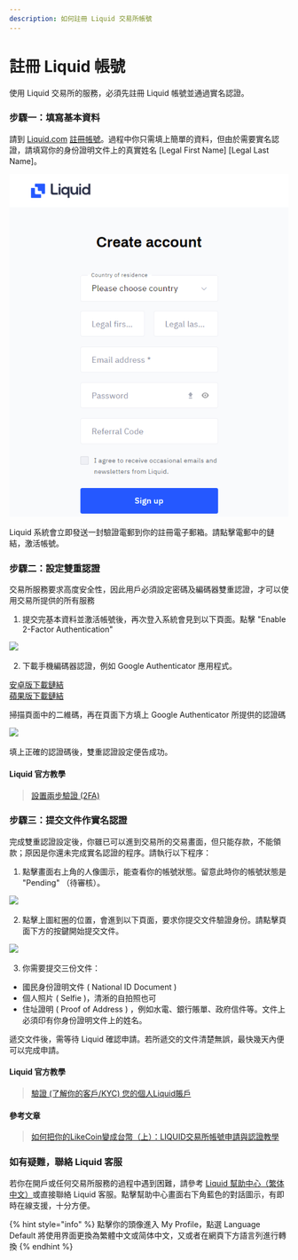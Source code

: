 ```yaml
---
description: 如何註冊 Liquid 交易所帳號
---
```


# 註冊 Liquid 帳號

使用 Liquid 交易所的服務，必須先註冊 Liquid 帳號並通過實名認證。

### 步驟一：填寫基本資料

請到 [Liquid.com](http://liquid.com/) [註冊帳號](https://www.liquid.com/sign-up/)。過程中你只需填上簡單的資料，但由於需要實名認證，請填寫你的身份證明文件上的真實姓名 \[Legal First Name\] \[Legal Last Name\]。

![](../../.gitbook/assets/liquid.png)

Liquid 系統會立即發送一封驗證電郵到你的註冊電子郵箱。請點擊電郵中的鏈結，激活帳號。

### 步驟二：設定雙重認證

交易所服務要求高度安全性，因此用戶必須設定密碼及編碼器雙重認證，才可以使用交易所提供的所有服務

1. 提交完基本資料並激活帳號後，再次登入系統會見到以下頁面。點擊 "Enable 2-Factor Authentication"

![](https://downloads.intercomcdn.com/i/o/78349209/c17cf9203179558cc59907c6/liquid+security.png)

2. 下載手機編碼器認證，例如 Google Authenticator 應用程式。

[安卓版下載鏈結](https://play.google.com/store/apps/details?id=com.google.android.apps.authenticator2&hl=zh_TW)  
[蘋果版下載鏈結](https://apps.apple.com/hk/app/google-authenticator/id388497605)

掃描頁面中的二維碼，再在頁面下方填上 Google Authenticator 所提供的認證碼

![](https://downloads.intercomcdn.com/i/o/78349787/9d6f1a423dad3ef37c539843/liquid+2FA.png)

填上正確的認證碼後，雙重認證設定便告成功。

#### Liquid 官方教學

> [設置兩步驗證 \(2FA\)
](https://help.liquid.com/en/articles/2581804-%E8%A8%AD%E7%BD%AE%E5%85%A9%E6%AD%A5%E9%A9%97%E8%AD%89-2fa)

### 步驟三：提交文件作實名認證

完成雙重認證設定後，你雖已可以進到交易所的交易畫面，但只能存款，不能領款；原因是你還未完成實名認證的程序。請執行以下程序：

1. 點擊畫面右上角的人像圖示，能查看你的帳號狀態。留意此時你的帳號狀態是 "Pending" （待審核）。

![](https://downloads.intercomcdn.com/i/o/78350630/a8ca6f4e042f5bc810890ca8/liquid+account+pending.png)

2. 點擊上圖紅圈的位置，會進到以下頁面，要求你提交文件驗證身份。請點擊頁面下方的按鍵開始提交文件。

![](https://downloads.intercomcdn.com/i/o/78351076/40769845c61fc19281a088cc/liquid+account+status.png)

3. 你需要提交三份文件：

* 國民身份證明文件 \( National ID Document \)
* 個人照片 \( Selfie \)，清淅的自拍照也可
* 住址證明 \( Proof of Address \) ，例如水電、銀行賬單、政府信件等。文件上必須印有你身份證明文件上的姓名。

遞交文件後，需等待 Liquid 確認申請。若所遞交的文件清楚無誤，最快幾天內便可以完成申請。

#### Liquid 官方教學

> [驗證 \(了解你的客戶/KYC\) 您的個人Liquid賬戶](https://help.liquid.com/en/articles/2581687-%E9%A9%97%E8%AD%89-%E4%BA%86%E8%A7%A3%E4%BD%A0%E7%9A%84%E5%AE%A2%E6%88%B6-kyc-%E6%82%A8%E7%9A%84%E5%80%8B%E4%BA%BAliquid%E8%B3%AC%E6%88%B6)

#### 參考文章

> [如何把你的LikeCoin變成台幣（上）：LIQUID交易所帳號申請與認證教學](https://xrine.com/how-to-turn-likecoin-into-ntd-liquid-verification/)

### 如有疑難，聯絡 Liquid 客服 <a id="-liquid-"></a>

若你在開戶或任何交易所服務的過程中遇到困難，請參考 [Liquid 幫助中心（繁体中文）](https://help.liquid.com/en/collections/1490333-liquid-%E5%B9%AB%E5%8A%A9%E4%B8%AD%E5%BF%83-%E7%B9%81%E4%BD%93%E4%B8%AD%E6%96%87#%E9%97%9C%E6%96%BC%E8%B3%AC%E6%88%B6-user-account)或直接聯絡 Liquid 客服。點擊幫助中心畫面右下角藍色的對話圖示，有即時在線支援，十分方便。

{% hint style="info" %}
點擊你的頭像進入 My Profile，點選 Language Default 將使用界面更換為繁體中文或简体中文，又或者在網頁下方語言列進行轉換
{% endhint %}

